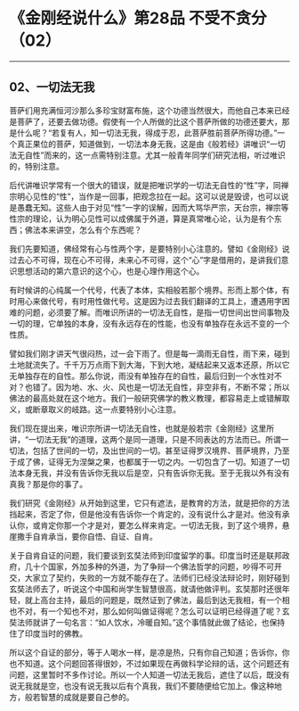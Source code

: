 # 《金刚经说什么》第28品 不受不贪分（02）

------

## 02、一切法无我

菩萨们用充满恒河沙那么多珍宝财富布施，这个功德当然很大，而他自己本来已经是菩萨了，还要去做功德。假使有一个人所做的比这个菩萨所做的功德还要大，那是什么呢？“若复有人，知一切法无我，得成于忍，此菩萨胜前菩萨所得功德。”一个真正果位的菩萨，知道做到，一切法本身无我，这是由《般若经》讲唯识“一切法无自性”而来的，这一点需特别注意。尤其一般青年同学们研究法相，听过唯识的，特别注意。

后代讲唯识学常有一个很大的错误，就是把唯识学的一切法无自性的“性”字，同禅宗明心见性的“性”，当作是一回事，把观念拉在一起。这可以说是毁谤，也可以说是愚蠢无知。这些人由于对见“性”一字的误解，因而大骂华严宗，天台宗，禅宗等性宗的理论，认为明心见性可以成佛属于外道，算是真常唯心论，认为是有个东西；佛法本来讲空，怎么有个东西呢？

我们先要知道，佛经常有心与性两个字，是要特别小心注意的。譬如《金刚经》说过去心不可得，现在心不可得，未来心不可得，这个“心”字是借用的，是讲我们意识思想活动的第六意识的这个心，也是心理作用这个心。

有时候讲的心纯属一个代号，代表了本体，实相般若那个境界。形而上那个体，有时用心来做代号，有时用性做代号。这是因为过去我们翻译的工具上，遭遇用字困难的问题，必须要了解。而唯识所讲的一切法无自性，是指一切世间出世间事物及一切的理，它单独的本身，没有永远存在的性能，也没有单独存在永远不变的一个性质。

譬如我们刚才讲天气很闷热，过一会下雨了。但是每一滴雨无自性，雨下来，碰到土地就流失了。千千万万点雨下到大海，下到大地，凝结起来又返本还原，所以它无单独存在的自性。那么你说，雨没有单独存在的自性，最后归到一个水性对不对？也错了。因为地、水、火、风也是一切法无自性，非空非有，不断不常；所以佛法的最高处就在这个地方。我们一般研究佛学的教义教理，都容易走上或错解取义，或断章取义的岐路。这一点要特别小心注意。

我们现在提出来，唯识宗所讲一切法无自性，也就是般若宗《金刚经》这里所讲，“一切法无我”的道理，这两个是同一道理，只是不同表达的方法而已。所谓一切法，包括了世间的一切，及出世间的一切。甚至证得罗汉境界、菩萨境界，乃至于成了佛，证得无为涅槃之果，也都属于一切之内。一切包含了一切。知道了一切法本身无我，并没有告诉你无我以后是空，只有告诉你无我。至于无我以外有没有真我？那是你的事了。

我们研究《金刚经》从开始到这里，它只有遮法，是教育的方法，就是把你的方法挡起来，否定了你，但是他没有告诉你一个肯定的，没有说什么才是对。他没有承认你，或肯定你那一个才是对，要怎么样来肯定。一切法无我，到了这个境界，悬崖撒手自肯承当，要你自悟、自证、自肯。

关于自肯自证的问题，我们要谈到玄奘法师到印度留学的事。印度当时还是联邦政府，几十个国家，外加多种的外道，为了争辩一个佛法哲学的问题，吵得不可开交，大家立了契约，失败的一方就不能存在了。法师们已经没法辩论时，刚好碰到玄奘法师去了，听说这个中国和尚学生智慧很高，就请他做评判。玄奘那时还很年轻，就上高台主持，最后的问题是，既然证到了佛法，最后到达无我相，有一个相也不对，有一个知也不对，那么如何叫做证得呢？怎么可以证明已经得道了呢？玄奘法师就讲了一句名言：“如人饮水，冷暖自知。”这个事情就此做了结论，也保持住了印度当时的佛教。

所以这个自证的部分，等于人喝水一样，是凉是热，只有你自己知道；告诉你，你也不知道。这个问题回答得很妙，不过如果现在再做科学论辩的话，这个问题还有问题，这里暂时不多作讨论。所以一个人知道一切法无我后，遮住了以后，既没有说无我就是空，也没有说无我以后有个真我，我们不要随便给它加上。像这种地方，般若智慧的成就是要自己参的。

